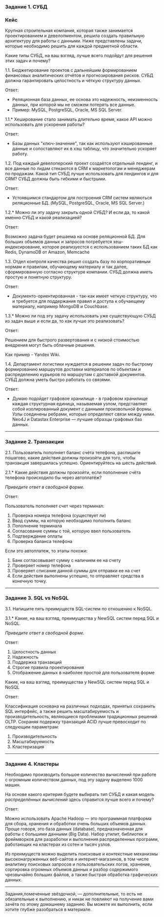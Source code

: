 ### Задание 1. СУБД

### Кейс
Крупная строительная компания, которая также занимается проектированием и девелопментом, решила создать 
правильную архитектуру для работы с данными. Ниже представлены задачи, которые необходимо решить для
каждой предметной области. 

Какие типы СУБД, на ваш взгляд, лучше всего подойдут для решения этих задач и почему? 
 
1.1. Бюджетирование проектов с дальнейшим формированием финансовых аналитических отчётов и прогнозирования рисков.
СУБД должна гарантировать целостность и чёткую структуру данных.

Ответ:

- Реляционная база данных, ее основа это надежность, неизменность данных, при которой мы не сможем потерять все данные.
- Пример: MySQL, PostgreSQL, Oracle, MS SQL Server.

1.1.* Хеширование стало занимать длительно время, какое API можно использовать для ускорения работы?

Ответ:
 
- Базы данных "ключ-значение", так как используют кэшированные данные и сопоставляют их в хэш таблицу, что значительно ускоряет работу.

1.2. Под каждый девелоперский проект создаётся отдельный лендинг, и все данные по лидам стекаются в CRM к 
маркетологам и менеджерам по продажам. Какой тип СУБД лучше использовать для лендингов и для CRM? 
СУБД должны быть гибкими и быстрыми.

Ответ:

- Устоявшимся стандартом для построения CRM систем являються реляционные БД. (MySQL, PostgreSQL, Oracle, MS SQL Server.)

1.2.* Можно ли эту задачу закрыть одной СУБД? И если да, то какой именно СУБД и какой реализацией?

Ответ:

Возможно задача будет решаема на основе реляционной БД. Для больших объемов данных и запросов потребуется хеш-индексирование, которое реализуестся с использованием таких БД как Redis, DynamoDB от Amazon, Memcache

1.3. Отдел контроля качества решил создать базу по корпоративным нормам и правилам, обучающему материалу 
и так далее, сформированную согласно структуре компании. СУБД должна иметь простую и понятную структуру.

Ответ:

- Документо-ориентированная - так-как имеет четкую структуру, что и требуется для поддержания правил и доступа к обучаещему материалу, например MongoDB и Couchbase. 

1.3.* Можно ли под эту задачу использовать уже существующую СУБД из задач выше и если да, то как лучше это реализовать?

Ответ:

Решением для быстрого развертования и с низкой стоимостью внедрения могут быть облачные решения.

Как пример - Yandex Wiki.

1.4. Департамент логистики нуждается в решении задач по быстрому формированию маршрутов доставки материалов 
по объектам и распределению курьеров по маршрутам с доставкой документов. СУБД должна уметь быстро работать
со связями.

Ответ:

- Думаю подойдет графовое хранилище - в графовом хранилище каждая структурная единица, называемая узлом, представляет собой изолированный документ с данными произвольной формы. Узлы соединены ребрами, которые определяют связи между ними.
Neo4J и Datastax Enterprise — лучшие образцы графовых баз данных.

---

### Задание 2. Транзакции

2.1. Пользователь пополняет баланс счёта телефона, распишите пошагово, какие действия должны произойти для того, чтобы 
транзакция завершилась успешно. Ориентируйтесь на шесть действий.

2.1.* Какие действия должны произойти, если пополнение счёта телефона происходило бы через автоплатёж?

*Приведите ответ в свободной форме.*

Ответ: 

Пользователь пополняет счет через терминал:

1. Проверка номера телефона (существует ли)
2. Ввод суммы, на которую необходимо пополнить баланс
3. Пополнение терминала
4. Согласование суммы с той, которую ввел пользователь
5. Подтверждение оплаты
6. Проверка баланса телефона

Если это автоплатеж, то этапы похожи:

1. Банк согласовывает сумму с наличием ее на счету
2. Проверяет номер телефона
3. Проверяет списание данной суммы для отправки ее на счет
4. Если действия выполнены успешно, то отправляет средства в конечную точку.

---

### Задание 3. SQL vs NoSQL

3.1. Напишите пять преимуществ SQL-систем по отношению к NoSQL. 

3.1.* Какие, на ваш взгляд, преимущества у NewSQL систем перед SQL и NoSQL.

*Приведите ответ в свободной форме.*

Ответ:

1. Целостность данных
2. Надежность
3. Поддержка транзакций
4. Строгие правила проектирования
5. Отображение данных в наиболее простой для пользователя форме

Какие, на ваш взгляд, преимущества у NewSQL систем перед SQL и NoSQL

Ответ:

Классификация основана на различных подходах, принятых сохранить SQL интерфейс, а также решить масштабируемость и производительность, являющиеся проблемами традиционных решений OLTP. Сохраняя подержку транзакций ACID лучше превосходит по следующим параметрам:

1. Производительность
2. Масштабируемость
3. Кластеризация

---

### Задание 4. Кластеры

Необходимо производить большое количество вычислений при работе с огромным количеством данных, под эту задачу 
выделено 1000 машин. 

На основе какого критерия будете выбирать тип СУБД и какая модель *распределённых вычислений* 
здесь справится лучше всего и почему?

Ответ: 

Можно использовать Apache Hadoop  — это программная платформа для сбора, хранения и обработки очень больших объемов данных. Проще говоря, это база данных (database), предназначенная для работы с большими данными (Big Data). Набор утилит, библиотек и фреймворков для разработки и выполнения распределенных программ, работающих на кластерах из сотен и тысяч узлов.

Из преимуществ можно выделить поисковые и контекстные механизмы высоконагруженных веб-сайтов и интернет-магазинов, в том числе аналитику поисковых запросов и пользовательских логов, хранение, сортировка огромных объемов данных и разбор содержимого чрезвычайно больших файлов, а также быстрая обработка графических данных.

---

Задания,помеченные звёздочкой, — дополнительные, то есть не обязательные к выполнению, и никак не повлияют на получение вами зачёта по этому домашнему заданию. Вы можете их выполнить, если хотите глубже разобраться в материале.

